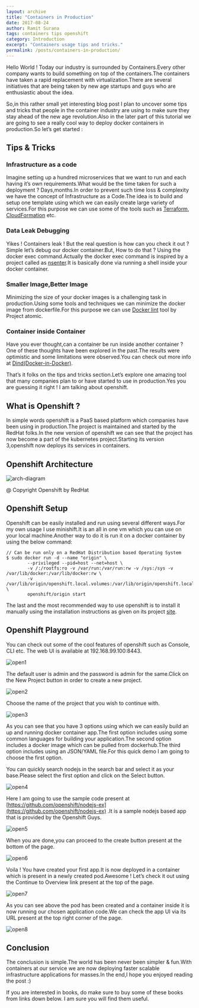 ```yaml
---
layout: archive
title: "Containers in Production"
date: 2017-08-24
author: Ramit Surana
tags: containers tips openshift
category: Introduction
excerpt: "Containers usage tips and tricks."
permalink: /posts/containers-in-production/
---
```


Hello World ! Today our industry is surrounded by Containers.Every other company wants to build something on top of the containers.The containers have taken a rapid replacement with virtualization.There are several initiatives that are being taken by new age startups and guys who are enthusiastic about the idea.

So,in this rather small yet interesting blog post I plan to uncover some tips and tricks that people in the container industry are using to make sure they stay ahead of the new age revolution.Also in the later part of this tutorial we are going to see a really cool way to deploy docker containers in production.So let’s get started :

## Tips & Tricks

### Infrastructure as a code

Imagine setting up a hundred microservices that we want to run and each having it’s own requirements.What would be the time taken for such a deployment ? Days,months.In order to prevent such time loss & complexity we have the concept of Infrastructure as a Code.The idea is to build and setup one template using which we can easily create large variety of services.For this purpose we can use some of the tools such as [Terraform](http://terraform.io/), [CloudFormation](https://aws.amazon.com/cloudformation/) etc.

### Data Leak Debugging

Yikes ! Containers leak ! But the real question is how can you check it out ? Simple let’s debug our docker container.But, How to do that ? Using the docker exec command.Actually the docker exec command is inspired by a project called as [nsenter](https://github.com/jpetazzo/nsenter).It is basically done via running a shell inside your docker container. 

### Smaller Image,Better Image

Minimizing the size of your docker images is a challenging task in production.Using some tools and techniques we can minimize the docker image from dockerfile.For this purpose we can use [Docker lint](https://github.com/projectatomic/dockerfile_lint) tool by Project atomic.

### Container inside Container

Have you ever thought,can a container be run inside another container ? One of these thoughts have been explored in the past.The results were optimistic and some limitations were observed.You can check out more info at [Dind(Docker-in-Docker)](https://github.com/jpetazzo/dind).

That’s it folks on the tips and tricks section.Let’s explore one amazing tool that many companies plan to or have started to use in production.Yes you are guessing it right ! I am talking about openshift.

## What is Openshift ?

In simple words openshift is a PaaS based platform which companies have been using in production.The project is maintained and started by the RedHat folks.In the new version of openshift we can see that the project has now become a part of the kubernetes project.Starting its version 3,openshift now deploys its services in containers.

## Openshift Architecture 

![arch-diagram](https://user-images.githubusercontent.com/8342133/29638409-d3ebd124-8874-11e7-9596-ed5411422371.png)

@ Copyright Openshift by RedHat

## Openshift Setup

Openshift can be easily installed and run using several different ways.For my own usage I use minishift.It is an all in one vm which you can use on your local machine.Another way to do it is run it on a docker container by using the below command:

````
// Can be run only on a RedHat Distribution based Operating System
$ sudo docker run -d --name "origin" \
        --privileged --pid=host --net=host \
        -v /:/rootfs:ro -v /var/run:/var/run:rw -v /sys:/sys -v /var/lib/docker:/var/lib/docker:rw \
        -v /var/lib/origin/openshift.local.volumes:/var/lib/origin/openshift.local.volumes:rslave \ 
        openshift/origin start
````

The last and the most recommended way to use openshift is to install it manually using the installation instructions as given on its project [site](https://github.com/openshift/origin).

## Openshift Playground

You can check out some of the cool features of openshift such as Console, CLI etc. The web UI is available at 192.168.99.100:8443.

![open1](https://user-images.githubusercontent.com/8342133/29638575-433f77ba-8875-11e7-9c33-8c9d40686f39.png)


The default user is admin and the password is admin for the same.Click on the New Project button in order to create a new project.

![open2](https://user-images.githubusercontent.com/8342133/29638619-6bcfeeb2-8875-11e7-8f82-3cab8ce7bca9.png)

Choose the name of the project that you wish to continue with.

![open3](https://user-images.githubusercontent.com/8342133/29638669-8a2bdf7e-8875-11e7-8342-4a5a5862391f.png)

As you can see that you have 3 options using which we can easily build an up and running docker container app.The first option includes using some common languages for building your application.The second option includes a docker image which can be pulled from dockerhub.The third option includes using an JSON/YAML file.For this quick demo I am going to choose the first option.

You can quickly search nodejs in the search bar and select it as your base.Please select the first option and click on the Select button.

![open4](https://user-images.githubusercontent.com/8342133/29638695-a979f23a-8875-11e7-9679-48834ab95179.png)

Here I am going to use the sample code present at [https://github.com/openshift/nodejs-ex](https://github.com/openshift/nodejs-ex) .It is a sample nodejs based app that is provided by the Openshift Guys.

![open5](https://user-images.githubusercontent.com/8342133/29638750-e1c0a12a-8875-11e7-8c36-a4baa330bfa7.png)

When you are done,you can proceed to the create button present at the bottom of the page.

![open6](https://user-images.githubusercontent.com/8342133/29638822-1d0dcfe6-8876-11e7-84df-a96dcff1093b.png)

Voila ! You have created your first app.It is now deployed in a container which is present in a newly created pod.Awesome ! Let’s check it out using the Continue to Overview link present at the top of the page.

![open7](https://user-images.githubusercontent.com/8342133/29638869-42ca11a4-8876-11e7-818d-e6147df0fd92.png)

As you can see above the pod has been created and a container inside it is now running our chosen application code.We can check the app UI via its URL present at the top right corner of the page.

![open8](https://user-images.githubusercontent.com/8342133/29638895-66d27ad2-8876-11e7-9885-5349c15ecc3e.png)

## Conclusion
The conclusion is simple.The world has been never been simpler & fun.With containers at our service we are now deploying faster scalable infrastructure applications for masses.In the end,I hope you enjoyed reading the post :)

If you are interested in books, do make sure to buy some of these books from links down below. I am sure you will find them useful.

